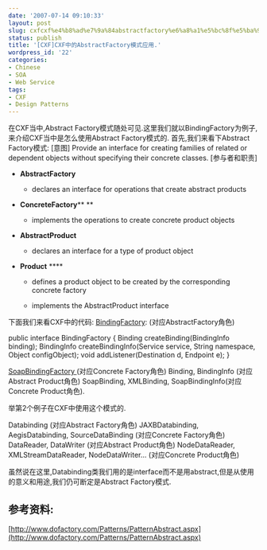 ```yaml
---
date: '2007-07-14 09:10:33'
layout: post
slug: cxfcxf%e4%b8%ad%e7%9a%84abstractfactory%e6%a8%a1%e5%bc%8f%e5%ba%94%e7%94%a8
status: publish
title: '[CXF]CXF中的AbstractFactory模式应用.'
wordpress_id: '22'
categories:
- Chinese
- SOA
- Web Service
tags:
- CXF
- Design Patterns
---
```


在CXF当中,Abstract Factory模式随处可见.这里我们就以BindingFactory为例子,来介绍CXF当中是怎么使用Abstract Factory模式的.
首先,我们来看下Abstract Factory模式:
[意图]
Provide an interface for creating families of related or dependent
objects without specifying their concrete classes.
[参与者和职责]



	
  * **AbstractFactory** 

	
    * declares an interface for operations that create abstract products




	
  * **ConcreteFactory**** **

	
    * implements the operations to create concrete product objects




	
  * **AbstractProduct**

	
    * declares an interface for a type of product object




	
  * **Product** ****

	
    * defines a product object to be created by the corresponding concrete factory

	
    * implements the AbstractProduct interface





下面我们来看CXF中的代码:
[BindingFactory](https://svn.apache.org/repos/asf/incubator/cxf/trunk/api/src/main/java/org/apache/cxf/binding/BindingFactory.java): (对应AbstractFactory角色)

public interface BindingFactory {
Binding createBinding(BindingInfo binding);
BindingInfo createBindingInfo(Service service, String namespace, Object configObject);
void addListener(Destination d, Endpoint e);
}

[SoapBindingFactory ](https://svn.apache.org/repos/asf/incubator/cxf/trunk/rt/bindings/soap/src/main/java/org/apache/cxf/binding/soap/SoapBindingFactory.java)(对应Concrete Factory角色)
Binding, BindingInfo (对应Abstract Product角色)
SoapBinding, XMLBinding, SoapBindingInfo(对应Concrete Product角色).

举第2个例子在CXF中使用这个模式的.

Databinding (对应Abstract Factory角色)
JAXBDatabinding, AegisDatabinding, SourceDataBinding (对应Concrete Factory角色)
DataReader, DataWriter (对应Abstract Product角色)
NodeDataReader, XMLStreamDataReader, NodeDataWriter... (对应Concrete Product角色)

虽然说在这里,Databinding类我们用的是interface而不是用abstract,但是从使用的意义和用途,我们仍可断定是Abstract Factory模式.

参考资料:
-------------------
[http://www.dofactory.com/Patterns/PatternAbstract.aspx](http://www.dofactory.com/Patterns/PatternAbstract.aspx)


